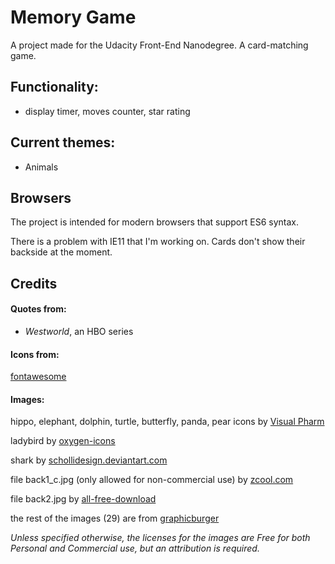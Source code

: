 # Memory Game
A project made for the Udacity Front-End Nanodegree.  A card-matching game.

## Functionality: 
* display timer, moves counter, star rating

## Current themes: 
* Animals

## Browsers
The project is intended for modern browsers that support ES6 syntax.

There is a problem with IE11 that I'm working on. Cards don't show their backside at the moment.


## Credits

#### Quotes from:
* *Westworld*, an HBO series

#### Icons from:

[fontawesome](https://fontawesome.com)

#### Images:
hippo, elephant, dolphin, turtle, butterfly, panda, pear icons by [Visual Pharm](http://icons8.com/)

ladybird by [oxygen-icons](http://www.oxygen-icons.org/)

shark by [schollidesign.deviantart.com](http://schollidesign.deviantart.com) 

file back1_c.jpg (only allowed for non-commercial use) by [zcool.com](http://www.zcool.com.cn/u/631452/) 

file back2.jpg by [all-free-download](http://all-free-download.com/) 

the rest of the images (29) are from [graphicburger](https://graphicburger.com) 


*Unless specified otherwise, the licenses for the images are Free for both Personal and Commercial use, but an attribution is required.*